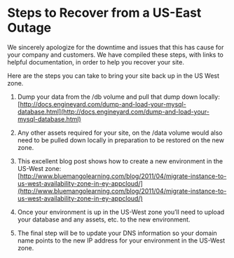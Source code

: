 # Steps to Recover from a US-East Outage

We sincerely apologize for the downtime and issues that this has cause for your company and customers.  We have compiled these steps, with links to helpful documentation, in order to help you recover your site.

Here are the steps you can take to bring your site back up in the US West zone.

1. Dump your data from the /db volume and pull that dump down locally: [http://docs.engineyard.com/dump-and-load-your-mysql-database.html](http://docs.engineyard.com/dump-and-load-your-mysql-database.html)

2. Any other assets required for your site, on the /data volume would also need to be pulled down locally in preparation to be restored on the new zone.

3. This excellent blog post shows how to create a new environment in the US-West zone: [http://www.bluemangolearning.com/blog/2011/04/migrate-instance-to-us-west-availability-zone-in-ey-appcloud/](http://www.bluemangolearning.com/blog/2011/04/migrate-instance-to-us-west-availability-zone-in-ey-appcloud/)

4. Once your environment is up in the US-West zone you’ll need to upload your database and any assets, etc. to the new environment.

5. The final step will be to update your DNS information so your domain name points to the new IP address for your environment in the US-West zone.